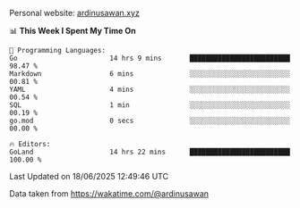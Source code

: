 Personal website: [ardinusawan.xyz](https://ardinusawan.xyz)

<!--START_SECTION:waka-->
📊 **This Week I Spent My Time On** 

```text
💬 Programming Languages: 
Go                       14 hrs 9 mins       █████████████████████████   98.47 % 
Markdown                 6 mins              ░░░░░░░░░░░░░░░░░░░░░░░░░   00.81 % 
YAML                     4 mins              ░░░░░░░░░░░░░░░░░░░░░░░░░   00.54 % 
SQL                      1 min               ░░░░░░░░░░░░░░░░░░░░░░░░░   00.19 % 
go.mod                   0 secs              ░░░░░░░░░░░░░░░░░░░░░░░░░   00.00 % 

🔥 Editors: 
GoLand                   14 hrs 22 mins      █████████████████████████   100.00 % 
```


 Last Updated on 18/06/2025 12:49:46 UTC
<!--END_SECTION:waka-->
Data taken from https://wakatime.com/@ardinusawan
